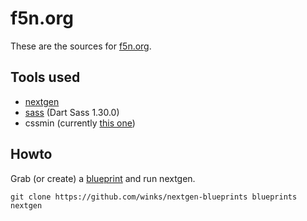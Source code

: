 # f5n.org

These are the sources for [f5n.org](http://f5n.org).


## Tools used

  * [nextgen](https://github.com/winks/nextgen)
  * [sass](https://sass-lang.com) (Dart Sass 1.30.0)
  * cssmin (currently [this one](https://github.com/winks/cssmin-go))

## Howto

Grab (or create) a [blueprint][bp] and run nextgen.

```
git clone https://github.com/winks/nextgen-blueprints blueprints
nextgen
```

[bp]: https://github.com/winks/nextgen-blueprints
